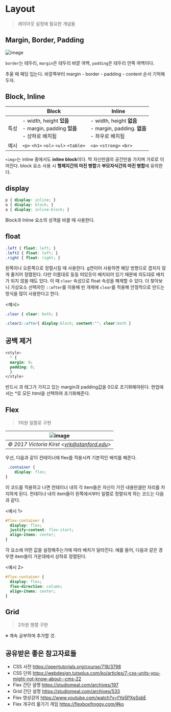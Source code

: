 # Layout
> 레이아웃 설정에 필요한 개념들

## Margin, Border, Padding
![image](https://user-images.githubusercontent.com/49031232/161989788-ef6cffc9-14a0-4c95-a47d-840357e29f7a.png)

`border`는 테두리, `margin`은 테두리 바깥 여백, `padding`은 테두리 안쪽 여백이다.

추울 때 패딩 입는다. 바깥쪽부터 margin - border - padding - content 순서 기억해두자.


## Block, Inline
| |Block|Inline|
| :---: | --- | --- |
|특성| - width, height **있음** </br> - margin, padding **있음** </br> - 상하로 배치됨| - width, height **없음** </br> - margin, padding. **없음** </br> - 좌우로 배치됨|
|예시|  `<p>` `<h1>` `<ol>` `<ul>` `<table>`|`<a>` `<strong>` `<br>`|

`<img>`는 inline 중에서도 **inline block**이다. 딱 자신만큼의 공간만을 가지며 가로로 이어진다. 
block 요소 사용 시 **형제지간의 마진 병합**과 **부모자식간의 마진 병합**에 유의한다.

## display
```css
p { display: inline; }
a { display: block; }
a { display: inline-block; }
```

Block과 Inline 요소의 성격을 바꿀 때 사용한다.

## float
```css
.left { float: left; }
.left2 { float: left; }
.right { float: right; }
```
왼쪽이나 오른쪽으로 정렬시킬 때 사용한다. g연이어 사용하면 해당 방향으로 겹치지 않게 줄지어 정렬된다. 다만 이름대로 둥둥 떠있듯이 배치되어 있기 때문에 의도대로 배치가 되지 않을 때도 있다. 이 때 `clear` 속성으로 float 속성을 해제할 수 있다. 더 찾아보니 가상요소 선택자인 `::after`를 이용해 빈 개체에 `clear`를 적용해 안정적으로 만드는 방식을 많이 사용한다고 한다.

<예시>
```css
.clear { clear: both; }
```
```css
.clear2::after{ display:block; content:""; clear:both }
```

## 공백 제거
```css
<style>
  * {
  margin: 0;
  padding: 0;
  }
</style>
```
반드시 <html>과 <body>태그가 가지고 있는 margin과 padding값을 0으로 초기화해야된다. 현업에서는 *로 모든 html을 선택하여 초기화해준다.

## Flex
> 1차원 일렬로 구현

|![image](https://user-images.githubusercontent.com/49031232/161988608-90e59739-9777-40e5-884a-219ed8f6ac1d.png)|
|:--:| 
|*© 2017 Victoria Kirst \<vrk@stanford.edu>*|

우선, 다음과 같이 컨테이너에 flex를 적용시켜 기본적인 배치를 해준다. 
```css
 .container {
	display: flex;
}
``` 
이 코드를 적용하고 나면 컨테이너 내의 각 item들은 자신이 가진 내용만큼만 자리를 차지하게 된다. 컨테이너 내의 item들이 왼쪽에서부터 일렬로 정렬되게 하는 코드는 다음과 같다.

<예시 1>
```css
#flex-container {
  display: flex;
  justify-content: flex-start;
  align-items: center;
}
```
각 요소에 어떤 값을 설정해주는가에 따라 배치가 달라진다. 예를 들어, 다음과 같은 경우엔 item들이 가운데에서 상하로 정렬된다.

<예시 2>
```css
#flex-container {
  display: flex;
  flex-direction: column;
  align-items: center;
}
```
	
## Grid
> 2차원 행렬 구현

※ 계속 공부하며 추가할 것.

## 공유받은 좋은 참고자료들
- CSS 사전 https://opentutorials.org/course/718/3798
- CSS 단위 https://webdesign.tutsplus.com/ko/articles/7-css-units-you-might-not-know-about--cms-22
- Flex 간단 설명 https://studiomeal.com/archives/197
- Grid 간단 설명 https://studiomeal.com/archives/533
- Flex 영상강의 https://www.youtube.com/watch?v=fYq5PXgSsbE
- Flex 개구리 옮기기 게임 https://flexboxfroggy.com/#ko
